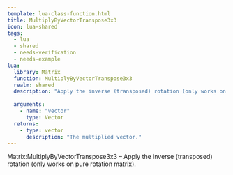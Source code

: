 ```yaml
---
template: lua-class-function.html
title: MultiplyByVectorTranspose3x3
icon: lua-shared
tags:
  - lua
  - shared
  - needs-verification
  - needs-example
lua:
  library: Matrix
  function: MultiplyByVectorTranspose3x3
  realm: shared
  description: "Apply the inverse (transposed) rotation (only works on pure rotation matrix)."
  
  arguments:
    - name: "vector"
      type: Vector
  returns:
    - type: vector
      description: "The multiplied vector."
---
```


<div class="lua__search__keywords">
Matrix:MultiplyByVectorTranspose3x3 &#x2013; Apply the inverse (transposed) rotation (only works on pure rotation matrix).
</div>
